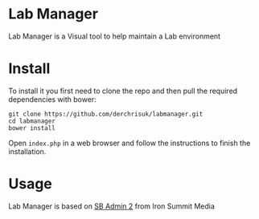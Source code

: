 # Lab Manager
Lab Manager is a Visual tool to help maintain a Lab environment

# Install
To install it you first need to clone the repo and then pull the required dependencies with bower:

````
git clone https://github.com/derchrisuk/labmanager.git
cd labmanager
bower install
````

Open `index.php` in a web browser and follow the instructions to finish the installation.

# Usage
Lab Manager is based on [SB Admin 2](https://github.com/IronSummitMedia/startbootstrap-sb-admin-2) from Iron Summit
Media



